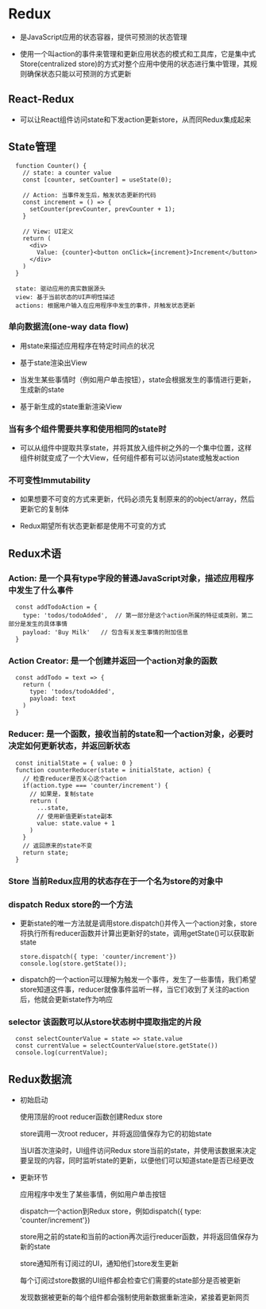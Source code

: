 # Redux

- 是JavaScript应用的状态容器，提供可预测的状态管理

- 使用一个叫action的事件来管理和更新应用状态的模式和工具库，它是集中式Store(centralized store)的方式对整个应用中使用的状态进行集中管理，其规则确保状态只能以可预测的方式更新

## React-Redux

- 可以让React组件访问state和下发action更新store，从而同Redux集成起来

## State管理

      function Counter() {
        // state: a counter value
        const [counter, setCounter] = useState(0);

        // Action: 当事件发生后，触发状态更新的代码
        const increment = () => {
          setCounter(prevCounter, prevCounter + 1);
        }

        // View: UI定义
        return (
          <div>
            Value: {counter}<button onClick={increment}>Increment</button>
          </div>
        )
      }

      state: 驱动应用的真实数据源头
      view: 基于当前状态的UI声明性描述
      actions: 根据用户输入在应用程序中发生的事件，并触发状态更新

### 单向数据流(one-way data flow)

- 用state来描述应用程序在特定时间点的状况

- 基于state渲染出View

- 当发生某些事情时（例如用户单击按钮），state会根据发生的事情进行更新，生成新的state

- 基于新生成的state重新渲染View

### 当有多个组件需要共享和使用相同的state时

- 可以从组件中提取共享state，并将其放入组件树之外的一个集中位置，这样组件树就变成了一个大View，任何组件都有可以访问state或触发action

### 不可变性Immutability

- 如果想要不可变的方式来更新，代码必须先复制原来的的object/array，然后更新它的复制体

- Redux期望所有状态更新都是使用不可变的方式

## Redux术语

### Action: 是一个具有type字段的普通JavaScript对象，描述应用程序中发生了什么事件

      const addTodoAction = {
        type: 'todos/todoAdded',  // 第一部分是这个action所属的特征或类别，第二部分是发生的具体事情
        payload: 'Buy Milk'   // 包含有关发生事情的附加信息
      }

### Action Creator: 是一个创建并返回一个action对象的函数

      const addTodo = text => {
        return (
          type: 'todos/todoAdded',
          payload: text
        )
      }

### Reducer: 是一个函数，接收当前的state和一个action对象，必要时决定如何更新状态，并返回新状态

      const initialState = { value: 0 }
      function counterReducer(state = initialState, action) {
        // 检查reducer是否关心这个action
        if(action.type === 'counter/increment') {
          // 如果是，复制state
          return (
            ...state,
            // 使用新值更新state副本
            value: state.value + 1
          )
        }
        // 返回原来的state不变
        return state;
      }

### Store 当前Redux应用的状态存在于一个名为store的对象中

### dispatch Redux store的一个方法

- 更新state的唯一方法就是调用store.dispatch()并传入一个action对象，store将执行所有reducer函数并计算出更新好的state，调用getState()可以获取新state

      store.dispatch({ type: 'counter/increment'})
      console.log(store.getState());

- dispatch的一个action可以理解为触发一个事件，发生了一些事情，我们希望store知道这件事，reducer就像事件监听一样，当它们收到了关注的action后，他就会更新state作为响应

### selector 该函数可以从store状态树中提取指定的片段

      const selectCounterValue = state => state.value
      const currentValue = selectCounterValue(store.getState())
      console.log(currentValue);

## Redux数据流

- 初始启动

  使用顶层的root reducer函数创建Redux store

  store调用一次root reducer，并将返回值保存为它的初始state

  当UI首次渲染时，UI组件访问Redux store当前的state，并使用该数据来决定要呈现的内容，同时监听state的更新，以便他们可以知道state是否已经更改

- 更新环节

  应用程序中发生了某些事情，例如用户单击按钮

  dispatch一个action到Redux store，例如dispatch({ type: 'counter/increment'})

  store用之前的state和当前的action再次运行reducer函数，并将返回值保存为新的state

  store通知所有订阅过的UI，通知他们store发生更新

  每个订阅过store数据的UI组件都会检查它们需要的state部分是否被更新

  发现数据被更新的每个组件都会强制使用新数据重新渲染，紧接着更新网页
